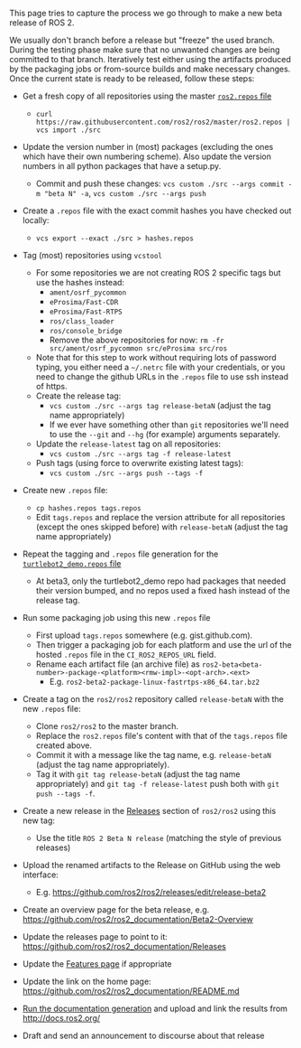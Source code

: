 This page tries to capture the process we go through to make a new beta release of ROS 2.

We usually don't branch before a release but "freeze" the used branch.
During the testing phase make sure that no unwanted changes are being committed to that branch.
Iteratively test either using the artifacts produced by the packaging jobs or from-source builds and make necessary changes.
Once the current state is ready to be released, follow these steps:

- Get a fresh copy of all repositories using the master [`ros2.repos` file](https://raw.githubusercontent.com/ros2/ros2/master/ros2.repos)
  - `curl https://raw.githubusercontent.com/ros2/ros2/master/ros2.repos | vcs import ./src`

- Update the version number in (most) packages (excluding the ones which have their own numbering scheme). Also update the version numbers in all python packages that have a setup.py.
  - Commit and push these changes: `vcs custom ./src --args commit -m "beta N" -a`, `vcs custom ./src --args push`


- Create a `.repos` file with the exact commit hashes you have checked out locally:
  - `vcs export --exact ./src > hashes.repos`

- Tag (most) repositories using `vcstool`
  - For some repositories we are not creating ROS 2 specific tags but use the hashes instead:
    - `ament/osrf_pycommon`
    - `eProsima/Fast-CDR`
    - `eProsima/Fast-RTPS`
    - `ros/class_loader`
    - `ros/console_bridge`
    - Remove the above repositories for now: `rm -fr src/ament/osrf_pycommon src/eProsima src/ros`
  - Note that for this step to work without requiring lots of password typing, you either need a `~/.netrc` file with your credentials, or you need to change the github URLs in the `.repos` file to use ssh instead of https.
  - Create the release tag:
    - `vcs custom ./src --args tag release-betaN` (adjust the tag name appropriately)
    - If we ever have something other than `git` repositories we'll need to use the `--git` and `--hg` (for example) arguments separately.
  - Update the `release-latest` tag on all repositories:
    - `vcs custom ./src --args tag -f release-latest`
  - Push tags (using force to overwrite existing latest tags):
    - `vcs custom ./src --args push --tags -f`

- Create new `.repos` file:
  - `cp hashes.repos tags.repos`
  - Edit `tags.repos` and replace the version attribute for all repositories (except the ones skipped before) with `release-betaN` (adjust the tag name appropriately)

- Repeat the tagging and `.repos` file generation for the [`turtlebot2_demo.repos` file](https://github.com/ros2/turtlebot2_demo/blob/release-latest/turtlebot2_demo.repos)
  - At beta3, only the turtlebot2_demo repo had packages that needed their version bumped, and no repos used a fixed hash instead of the release tag.

- Run some packaging job using this new `.repos` file
  - First upload `tags.repos` somewhere (e.g. gist.github.com).
  - Then trigger a packaging job for each platform and use the url of the hosted `.repos` file in the `CI_ROS2_REPOS_URL` field.
  - Rename each artifact file (an archive file) as `ros2-beta<beta-number>-package-<platform><rmw-impl>-<opt-arch>.<ext>`
    - E.g. `ros2-beta2-package-linux-fastrtps-x86_64.tar.bz2`

- Create a tag on the `ros2/ros2` repository called `release-betaN` with the new `.repos` file:
  - Clone `ros2/ros2` to the master branch.
  - Replace the `ros2.repos` file's content with that of the `tags.repos` file created above.
  - Commit it with a message like the tag name, e.g. `release-betaN` (adjust the tag name appropriately).
  - Tag it with `git tag release-betaN` (adjust the tag name appropriately) and `git tag -f release-latest` push both with `git push --tags -f`.

- Create a new release in the [Releases](https://github.com/ros2/ros2/releases) section of `ros2/ros2` using this new tag:
  - Use the title `ROS 2 Beta N release` (matching the style of previous releases)
- Upload the renamed artifacts to the Release on GitHub using the web interface:
  - E.g. https://github.com/ros2/ros2/releases/edit/release-beta2
- Create an overview page for the beta release, e.g. https://github.com/ros2/ros2_documentation/Beta2-Overview
- Update the releases page to point to it: https://github.com/ros2/ros2_documentation/Releases
- Update the [Features page](https://github.com/ros2/ros2_documentation/Features.md) if appropriate
- Update the link on the home page: https://github.com/ros2/ros2_documentation/README.md
- [Run the documentation generation](https://github.com/ros2/docs.ros2.org/tree/doc_gen) and upload and link the results from http://docs.ros2.org/
- Draft and send an announcement to discourse about that release
